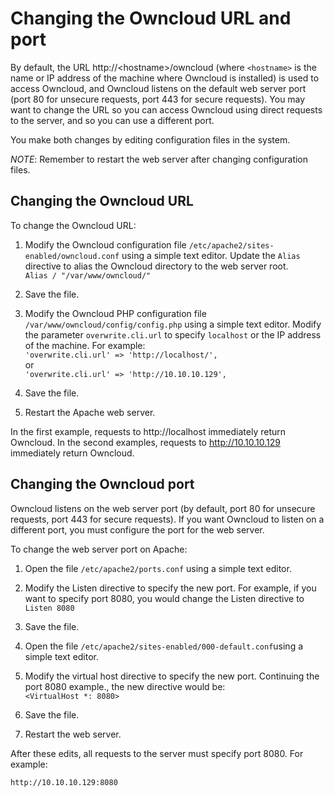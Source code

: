 # Changing the Owncloud URL and port

By default, the URL http://&lt;hostname&gt;/owncloud (where `<hostname>` is the name or IP address of the machine where Owncloud is installed) is used to access Owncloud, and Owncloud listens on the default web server port (port 80 for unsecure requests, port 443 for secure requests).  You may want to change  the URL so you can access Owncloud using direct requests to the server, and so you can use a different port.  

You make both changes by editing configuration files in the system.  

_NOTE_:  Remember to restart the web server after changing configuration files.  

## Changing the Owncloud URL

To change the Owncloud URL:

1. Modify the Owncloud configuration file `/etc/apache2/sites-enabled/owncloud.conf` using a simple text editor.  Update the `Alias` directive to alias the Owncloud directory to the web server root.  
  `Alias / "/var/www/owncloud/"`

2. Save the file.

3. Modify the Owncloud PHP configuration file `/var/www/owncloud/config/config.php` using a simple text editor.  Modify the parameter `overwrite.cli.url` to specify `localhost` or the IP address of the machine.  For example:  
  `'overwrite.cli.url' => 'http://localhost/',`  
  or  
  `'overwrite.cli.url' => 'http://10.10.10.129',`

4. Save the file.

5.  Restart the Apache web server.

In the first example, requests to http://localhost immediately return Owncloud.  In the second examples, requests to http://10.10.10.129 immediately return Owncloud.


## Changing the Owncloud port

Owncloud listens on the web server port (by default, port 80 for unsecure requests, port 443 for secure requests).  If you want Owncloud to listen on a different port, you must configure the port for the web server.

To change the web server port on Apache:

1.  Open the file `/etc/apache2/ports.conf` using a simple text editor.  

2. Modify the Listen directive to specify the new port.  For example, if you want to specify port 8080, you would change the Listen directive to  
`Listen 8080`

3. Save the file.

4. Open the file `/etc/apache2/sites-enabled/000-default.conf`using a simple text editor.  

5. Modify the virtual host directive to specify the new port.  Continuing the port 8080 example., the new directive would be:  
`<VirtualHost *: 8080>`

6. Save the file.

7. Restart the web server.  

After these edits, all requests to the server must specify port 8080.  For example:  

  `http://10.10.10.129:8080`
